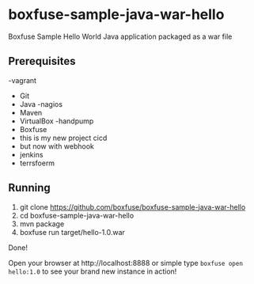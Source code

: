 boxfuse-sample-java-war-hello
=============================

Boxfuse Sample Hello World Java application packaged as a war file

## Prerequisites
-vagrant
- Git
- Java
-nagios
- Maven
- VirtualBox
-handpump
- Boxfuse
- this is my new project cicd
- but now with webhook
- jenkins
- terrsfoerm
## Running

1. git clone https://github.com/boxfuse/boxfuse-sample-java-war-hello
2. cd boxfuse-sample-java-war-hello
3. mvn package
4. boxfuse run target/hello-1.0.war

Done!

Open your browser at http://localhost:8888 or simple type ```boxfuse open hello:1.0``` to see your brand new instance in action!
